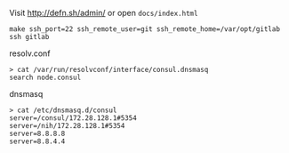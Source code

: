 Visit http://defn.sh/admin/ or open `docs/index.html`

    make ssh_port=22 ssh_remote_user=git ssh_remote_home=/var/opt/gitlab ssh gitlab

resolv.conf

    > cat /var/run/resolvconf/interface/consul.dnsmasq
    search node.consul

dnsmasq

    > cat /etc/dnsmasq.d/consul
    server=/consul/172.28.128.1#5354
    server=/nih/172.28.128.1#5354
    server=8.8.8.8
    server=8.8.4.4
